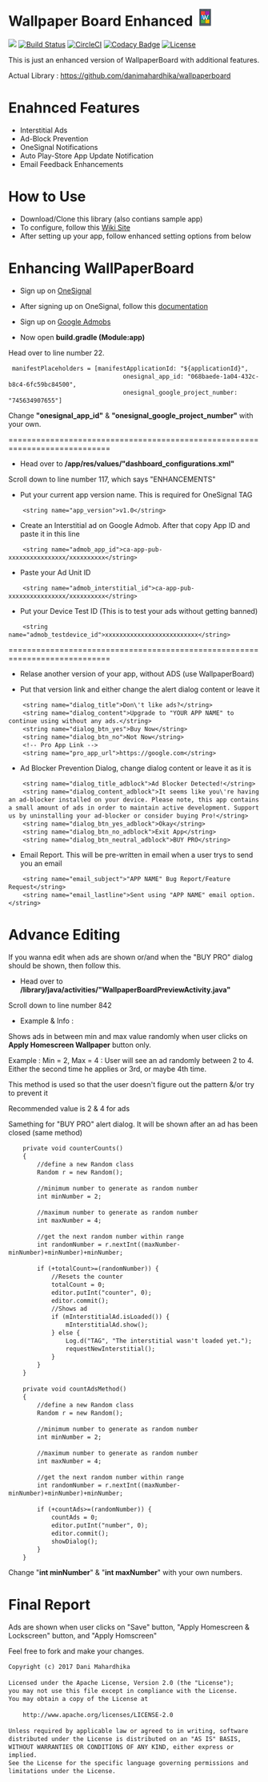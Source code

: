 # Wallpaper Board Enhanced <img src="https://raw.githubusercontent.com/danimahardhika/wallpaperboard/master/arts/icon.png" width="35">
[![](https://jitpack.io/v/danimahardhika/wallpaperboard.svg)](https://jitpack.io/#danimahardhika/wallpaperboard) [![Build Status](https://travis-ci.org/danimahardhika/wallpaperboard.svg?branch=master)](https://travis-ci.org/danimahardhika/wallpaperboard) [![CircleCI](https://circleci.com/gh/danimahardhika/wallpaperboard.svg?style=svg)](https://circleci.com/gh/danimahardhika/wallpaperboard) [![Codacy Badge](https://api.codacy.com/project/badge/Grade/3b44524988a940fa9a48917bd6ed5367)](https://www.codacy.com/app/danimahardhika/wallpaperboard?utm_source=github.com&amp;utm_medium=referral&amp;utm_content=danimahardhika/wallpaperboard&amp;utm_campaign=Badge_Grade) [![License](https://img.shields.io/badge/License-Apache%202.0-blue.svg)](https://opensource.org/licenses/Apache-2.0)

This is just an enhanced version of WallpaperBoard with additional features.

Actual Library : https://github.com/danimahardhika/wallpaperboard
# Enahnced Features
* Interstitial Ads</li>
* Ad-Block Prevention</li>
* OneSignal Notifications</li>
* Auto Play-Store App Update Notification</li>
* Email Feedback Enhancements</li>

# How to Use

* Download/Clone this library (also contians sample app)
* To configure, follow this <a href="https://github.com/danimahardhika/wallpaperboard/wiki" target="_blank">Wiki Site</a>
* After setting up your app, follow enhanced setting options from below

# Enhancing WallPaperBoard

* Sign up on <a href="https://onesignal.com/" target="_blank">OneSignal</a>
* After signing up on OneSignal, follow this <a href="https://documentation.onesignal.com/docs/generate-a-google-server-api-key" target="_blank">documentation</a>
* Sign up on <a href="https://www.google.com/admob/" target="_blank">Google Admobs</a>

* Now open <b>build.gradle (Module:app)</b>

Head over to line number 22. 
```
 manifestPlaceholders = [manifestApplicationId: "${applicationId}",
                                onesignal_app_id: "068baede-1a04-432c-b8c4-6fc59bc84500",
                                onesignal_google_project_number: "745634907655"]
```

Change <b>"onesignal_app_id"</b> & <b>"onesignal_google_project_number"</b> with your own.

============================================================================

* Head over to <b>/app/res/values/"dashboard_configurations.xml"</b>

Scroll down to line number 117, which says "ENHANCEMENTS"

* Put your current app version name. This is required for OneSignal TAG
```
    <string name="app_version">v1.0</string>
```

* Create an Interstitial ad on Google Admob. After that copy App ID and paste it in this line
```
    <string name="admob_app_id">ca-app-pub-xxxxxxxxxxxxxxxx/xxxxxxxxxx</string>
```

* Paste your Ad Unit ID 
```
    <string name="admob_interstitial_id">ca-app-pub-xxxxxxxxxxxxxxxx/xxxxxxxxxx</string>
```

* Put your Device Test ID (This is to test your ads without getting banned)
```
    <string name="admob_testdevice_id">xxxxxxxxxxxxxxxxxxxxxxxxxx</string>
```

============================================================================

* Relase another version of your app, without ADS (use WallpaperBoard)

* Put that version link and either change the alert dialog content or leave it
```
    <string name="dialog_title">Don\'t like ads?</string>
    <string name="dialog_content">Upgrade to "YOUR APP NAME" to continue using without any ads.</string>
    <string name="dialog_btn_yes">Buy Now</string>
    <string name="dialog_btn_no">Not Now</string>
    <!-- Pro App Link -->
    <string name="pro_app_url">https://google.com</string>
```
* Ad Blocker Prevention Dialog, change dialog content or leave it as it is
```
    <string name="dialog_title_adblock">Ad Blocker Detected!</string>
    <string name="dialog_content_adblock">It seems like you\'re having an ad-blocker installed on your device. Please note, this app contains a small amount of ads in order to maintain active development. Support us by uninstalling your ad-blocker or consider buying Pro!</string>
    <string name="dialog_btn_yes_adblock">Okay</string>
    <string name="dialog_btn_no_adblock">Exit App</string>
    <string name="dialog_btn_neutral_adblock">BUY PRO</string>
```

* Email Report. This will be pre-written in email when a user trys to send you an email
```
    <string name="email_subject">"APP NAME" Bug Report/Feature Request</string>
    <string name="email_lastline">Sent using "APP NAME" email option.</string>
```

# Advance Editing 
If you wanna edit when ads are shown or/and when the "BUY PRO" dialog should be shown, then follow this.

* Head over to <b>/library/java/activities/"WallpaperBoardPreviewActivity.java"</b>

Scroll down to line number 842

* Example & Info : 

Shows ads in between min and max value randomly when user clicks on <b>Apply Homescreen Wallpaper</b> button only.

Example : Min = 2, Max = 4 : User will see an ad randomly between 2 to 4. Either the second time he applies or 3rd, or maybe 4th time. 

This method is used so that the user doesn't figure out the pattern &/or try to prevent it

Recommended value is 2 & 4 for ads

Samething for "BUY PRO" alert dialog. It will be shown after an ad has been closed (same method)

```
    private void counterCounts()
    {
        //define a new Random class
        Random r = new Random();

        //minimum number to generate as random number
        int minNumber = 2;

        //maximum number to generate as random number
        int maxNumber = 4;

        //get the next random number within range
        int randomNumber = r.nextInt((maxNumber-minNumber)+minNumber)+minNumber;

        if (+totalCount>=(randomNumber)) {
            //Resets the counter
            totalCount = 0;
            editor.putInt("counter", 0);
            editor.commit();
            //Shows ad
            if (mInterstitialAd.isLoaded()) {
                mInterstitialAd.show();
            } else {
                Log.d("TAG", "The interstitial wasn't loaded yet.");
                requestNewInterstitial();
            }
        }
    }

    private void countAdsMethod()
    {
        //define a new Random class
        Random r = new Random();

        //minimum number to generate as random number
        int minNumber = 2;

        //maximum number to generate as random number
        int maxNumber = 4;

        //get the next random number within range
        int randomNumber = r.nextInt((maxNumber-minNumber)+minNumber)+minNumber;

        if (+countAds>=(randomNumber)) {
            countAds = 0;
            editor.putInt("number", 0);
            editor.commit();
            showDialog();
        }
    }
```

Change "<b>int minNumber</b>" & "<b>int maxNumber</b>" with your own numbers.

# Final Report

Ads are shown when user clicks on "Save" button, "Apply Homescreen & Lockscreen" button, and "Apply Homscreen"

Feel free to fork and make your changes.


```
Copyright (c) 2017 Dani Mahardhika

Licensed under the Apache License, Version 2.0 (the "License");
you may not use this file except in compliance with the License.
You may obtain a copy of the License at

    http://www.apache.org/licenses/LICENSE-2.0

Unless required by applicable law or agreed to in writing, software
distributed under the License is distributed on an "AS IS" BASIS,
WITHOUT WARRANTIES OR CONDITIONS OF ANY KIND, either express or implied.
See the License for the specific language governing permissions and
limitations under the License.
```
